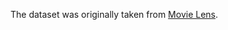 The dataset was originally taken from [Movie Lens](https://grouplens.org/datasets/movielens/latest/).